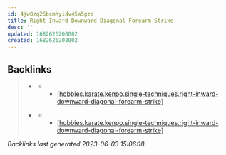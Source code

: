 ```yaml
---
id: 4jw8zq26bcmhyidv45a5gzq
title: Right Inward Downward Diagonal Forearm Strike
desc: ''
updated: 1682626208002
created: 1682626208002
---
```


## Backlinks

> - [](..\techniques\hobbies.karate.kenpo.techniques.lone-kimono.md)
>   - - [[hobbies.karate.kenpo.single-techniques.right-inward-downward-diagonal-forearm-strike]]
>    
> - [](..\techniques\hobbies.karate.kenpo.techniques.twin-kimono.md)
>   - - [[hobbies.karate.kenpo.single-techniques.right-inward-downward-diagonal-forearm-strike]]

_Backlinks last generated 2023-06-03 15:06:18_

[//begin]: # "Autogenerated link references for markdown compatibility"
[hobbies.karate.kenpo.single-techniques.right-inward-downward-diagonal-forearm-strike]: hobbies.karate.kenpo.single-techniques.right-inward-downward-diagonal-forearm-strike "Right Inward Downward Diagonal Forearm Strike"
[//end]: # "Autogenerated link references"